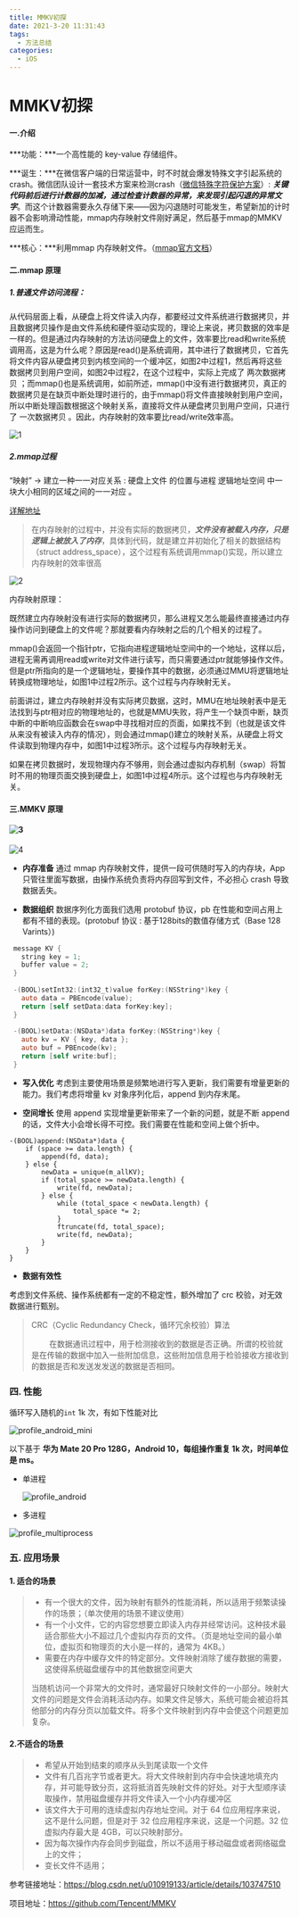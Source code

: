```yaml
---
title: MMKV初探
date: 2021-3-20 11:31:43
tags:
  - 方法总结
categories:
  - iOS
---
```


# MMKV初探

<!--more-->

#### 一.介绍

***功能：***一个高性能的 key-value 存储组件。

***诞生：***在微信客户端的日常运营中，时不时就会爆发特殊文字引起系统的 crash。微信团队设计一套技术方案来检测crash（[微信特殊字符保护方案](https://mp.weixin.qq.com/s?__biz=MzAwNDY1ODY2OQ==&mid=2649286826&idx=1&sn=35601cb1156617aa235b7fd4b085bfc4)）: ***关键代码前后进行计数器的加减，通过检查计数器的异常，来发现引起闪退的异常文字***。而这个计数器需要永久存储下来——因为闪退随时可能发生，希望新加的计时器不会影响滑动性能，mmap内存映射文件刚好满足，然后基于mmap的MMKV应运而生。

***核心：***利用mmap 内存映射文件。（[mmap官方文档](https://developer.apple.com/library/archive/documentation/FileManagement/Conceptual/FileSystemAdvancedPT/MappingFilesIntoMemory/MappingFilesIntoMemory.html)）



#### 二.mmap 原理

##### 1.普通文件访问流程：

从代码层面上看，从硬盘上将文件读入内存，都要经过文件系统进行数据拷贝，并且数据拷贝操作是由文件系统和硬件驱动实现的，理论上来说，拷贝数据的效率是一样的。但是通过内存映射的方法访问硬盘上的文件，效率要比read和write系统调用高，这是为什么呢？原因是read()是系统调用，其中进行了数据拷贝，它首先将文件内容从硬盘拷贝到内核空间的一个缓冲区，如图2中过程1，然后再将这些数据拷贝到用户空间，如图2中过程2，在这个过程中，实际上完成了 两次数据拷贝 ；而mmap()也是系统调用，如前所述，mmap()中没有进行数据拷贝，真正的数据拷贝是在缺页中断处理时进行的，由于mmap()将文件直接映射到用户空间，所以中断处理函数根据这个映射关系，直接将文件从硬盘拷贝到用户空间，只进行了 一次数据拷贝 。因此，内存映射的效率要比read/write效率高。

![1](MMKV初探/1.jpeg)



##### 2.mmap过程

 “映射” → 建立一种一一对应关系 :  硬盘上文件 的位置与进程 逻辑地址空间 中一块大小相同的区域之间的一一对应 。

[详解地址](https://www.zhihu.com/question/338216744/answer/781935310)

> 在内存映射的过程中，并没有实际的数据拷贝，***文件没有被载入内存，只是逻辑上被放入了内存***，具体到代码，就是建立并初始化了相关的数据结构（struct address_space），这个过程有系统调用mmap()实现，所以建立内存映射的效率很高



![2](MMKV初探/2.jpeg)



内存映射原理：

既然建立内存映射没有进行实际的数据拷贝，那么进程又怎么能最终直接通过内存操作访问到硬盘上的文件呢？那就要看内存映射之后的几个相关的过程了。

 

mmap()会返回一个指针ptr，它指向进程逻辑地址空间中的一个地址，这样以后，进程无需再调用read或write对文件进行读写，而只需要通过ptr就能够操作文件。但是ptr所指向的是一个逻辑地址，要操作其中的数据，必须通过MMU将逻辑地址转换成物理地址，如图1中过程2所示。这个过程与内存映射无关。

 

前面讲过，建立内存映射并没有实际拷贝数据，这时，MMU在地址映射表中是无法找到与ptr相对应的物理地址的，也就是MMU失败，将产生一个缺页中断，缺页中断的中断响应函数会在swap中寻找相对应的页面，如果找不到（也就是该文件从来没有被读入内存的情况），则会通过mmap()建立的映射关系，从硬盘上将文件读取到物理内存中，如图1中过程3所示。这个过程与内存映射无关。

 

如果在拷贝数据时，发现物理内存不够用，则会通过虚拟内存机制（swap）将暂时不用的物理页面交换到硬盘上，如图1中过程4所示。这个过程也与内存映射无关。





#### 三.MMKV 原理

#### ![3](MMKV初探/3.jpg)



![4](MMKV初探/4.png)

- **内存准备**
  通过 mmap 内存映射文件，提供一段可供随时写入的内存块，App 只管往里面写数据，由操作系统负责将内存回写到文件，不必担心 crash 导致数据丢失。

- **数据组织**
  数据序列化方面我们选用 protobuf 协议，pb 在性能和空间占用上都有不错的表现。(protobuf 协议 : 基于128bits的数值存储方式（Base 128 Varints）)

 ```objective-c
  message KV {
  	string key = 1;
  	buffer value = 2;
  }
  
  -(BOOL)setInt32:(int32_t)value forKey:(NSString*)key {
  	auto data = PBEncode(value);
  	return [self setData:data forKey:key];
  }
  
  -(BOOL)setData:(NSData*)data forKey:(NSString*)key {
  	auto kv = KV { key, data };
  	auto buf = PBEncode(kv);
  	return [self write:buf];
  }
 ```



- **写入优化**
  考虑到主要使用场景是频繁地进行写入更新，我们需要有增量更新的能力。我们考虑将增量 kv 对象序列化后，append 到内存末尾。

  

- **空间增长**
  使用 append 实现增量更新带来了一个新的问题，就是不断 append 的话，文件大小会增长得不可控。我们需要在性能和空间上做个折中。



```objc
-(BOOL)append:(NSData*)data {
	if (space >= data.length) {
		append(fd, data);
	} else {
		newData = unique(m_allKV);
		if (total_space >= newData.length) {
			write(fd, newData);
		} else {
			while (total_space < newData.length) {
				total_space *= 2;
			}
			ftruncate(fd, total_space);
			write(fd, newData);
		}
	}
}
```



- **数据有效性**

考虑到文件系统、操作系统都有一定的不稳定性，额外增加了 crc 校验，对无效数据进行甄别。

> CRC（Cyclic Redundancy Check，循环冗余校验）算法
>
>    在数据通讯过程中，用于检测接收到的数据是否正确。所谓的校验就是在传输的数据中加入一些附加信息，这些附加信息用于检验接收方接收到的数据是否和发送发发送的数据是否相同。



### 四. 性能

循环写入随机的`int` 1k 次，有如下性能对比

![profile_android_mini](MMKV初探/profile_android_mini.png)



以下基于 **华为 Mate 20 Pro 128G，Android 10，每组操作重复 1k 次，时间单位是 ms。**

- 单进程

  ![profile_android](MMKV初探/profile_android.png)

- 多进程

![profile_multiprocess](MMKV初探/profile_multiprocess.png)

### 五. 应用场景

#### 1. 适合的场景

> - 有一个很大的文件，因为映射有额外的性能消耗，所以适用于频繁读操作的场景；（单次使用的场景不建议使用）
> - 有一个小文件，它的内容您想要立即读入内存并经常访问。这种技术最适合那些大小不超过几个虚拟内存页的文件。（页是地址空间的最小单位，虚拟页和物理页的大小是一样的，通常为 4KB。）
> - 需要在内存中缓存文件的特定部分。文件映射消除了缓存数据的需要，这使得系统磁盘缓存中的其他数据空间更大
>
> 当随机访问一个非常大的文件时，通常最好只映射文件的一小部分。映射大文件的问题是文件会消耗活动内存。如果文件足够大，系统可能会被迫将其他部分的内存分页以加载文件。将多个文件映射到内存中会使这个问题更加复杂。



#### 2.不适合的场景

> - 希望从开始到结束的顺序从头到尾读取一个文件
> - 文件有几百兆字节或者更大。将大文件映射到内存中会快速地填充内存，并可能导致分页，这将抵消首先映射文件的好处。对于大型顺序读取操作，禁用磁盘缓存并将文件读入一个小内存缓冲区
> - 该文件大于可用的连续虚拟内存地址空间。对于 64 位应用程序来说，这不是什么问题，但是对于 32 位应用程序来说，这是一个问题。32 位虚拟内存最大是 4GB，可以只映射部分。
> - 因为每次操作内存会同步到磁盘，所以不适用于移动磁盘或者网络磁盘上的文件；
> - 变长文件不适用；





参考链接地址：https://blog.csdn.net/u010919133/article/details/103747510

项目地址：https://github.com/Tencent/MMKV